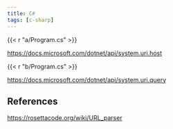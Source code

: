 ```yaml
---
title: C#
tags: [c-sharp]
---
```


{{< r "a/Program.cs" >}}

<https://docs.microsoft.com/dotnet/api/system.uri.host>

{{< r "b/Program.cs" >}}

<https://docs.microsoft.com/dotnet/api/system.uri.query>

## References

<https://rosettacode.org/wiki/URL_parser>
